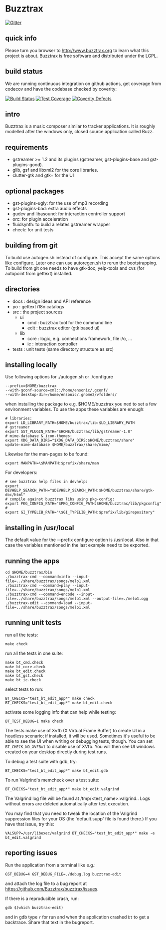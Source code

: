 # Buzztrax

[![Gitter](https://badges.gitter.im/Join%20Chat.svg)](https://gitter.im/Buzztrax/buzztrax?utm_source=badge&utm_medium=badge&utm_campaign=pr-badge&utm_content=badge)

## quick info
Please turn you browser to http://www.buzztrax.org to learn what this project
is about. Buzztrax is free software and distributed under the LGPL.

## build status
We are running continuous integration on github actions, get coverage from codecov
and have the codebase checked by coverity:

[![Build Status](https://github.com/Buzztrax/buzztrax/actions/workflows/build.yml/badge.svg)](https://github.com/Buzztrax/buzztrax/actions/workflows/build.yml)
[![Test Coverage](https://codecov.io/gh/Buzztrax/buzztrax/branch/master/graph/badge.svg)](https://codecov.io/gh/Buzztrax/buzztrax)
[![Coverity Defects](https://scan.coverity.com/projects/533/badge.svg)](https://scan.coverity.com/projects/buzztrax)

## intro
Buzztrax is a music composer similar to tracker applications. It is roughly
modelled after the windows only, closed source application called Buzz.

## requirements
* gstreamer >= 1.2 and its plugins (gstreamer, gst-plugins-base and gst-plugins-good).
* glib, gsf and libxml2 for the core libraries.
* clutter-gtk and gtk+ for the UI

## optional packages
* gst-plugins-ugly: for the use of mp3 recording
* gst-plugins-bad: extra audio effects
* gudev and libasound: for interaction controller support
* orc: for plugin acceleration
* fluidsynth: to build a relates gstreamer wrapper
* check: for unit tests

## building from git
To build use autogen.sh instead of configure. This accept the same options like
configure. Later one can use autoregen.sh to rerun the bootstrapping.
To build from git one needs to have gtk-doc, yelp-tools and cvs (for autopoint
from gettext) installed.

## directories
* docs : design ideas and API reference
* po : gettext i18n catalogs
* src : the project sources
  * ui
    * cmd : buzztrax tool for the command line
    * edit : buzztrax editor (gtk based ui)
  * lib
    * core : logic, e.g. connections framework, file i/o, ...
    * ic : interaction controller
* tests : unit tests (same directory structure as src)

## installing locally
Use following options for ./autogen.sh or ./configure

    --prefix=$HOME/buzztrax
    --with-gconf-source=xml::/home/ensonic/.gconf/
    --with-desktop-dir=/home/ensonic/.gnome2/vfolders/

when installing the package to e.g. $HOME/buzztrax you ned to set a few
environment variables. To use the apps these variables are enough:

    # libraries:
    export LD_LIBRARY_PATH=$HOME/buzztrax/lib:$LD_LIBRARY_PATH
    # gstreamer
    export GST_PLUGIN_PATH="$HOME/buzztrax/lib/gstreamer-1.0"
    # mime-database & icon-themes:
    export XDG_DATA_DIRS="$XDG_DATA_DIRS:$HOME/buzztrax/share"
    update-mime-database $HOME/buzztrax/share/mime/

Likewise for the man-pages to be found:

    export MANPATH=\$MANPATH:$prefix/share/man

For developers:

    # see buzztrax help files in devhelp:
    export DEVHELP_SEARCH_PATH="$DEVHELP_SEARCH_PATH:$HOME/buzztrax/share/gtk-doc/html"
    # compile against buzztrax libs using pkg-config:
    export PKG_CONFIG_PATH="$PKG_CONFIG_PATH:$HOME/buzztrax/lib/pkgconfig"
    #
    export GI_TYPELIB_PATH="\$GI_TYPELIB_PATH:$prefix/lib/girepository"


## installing in /usr/local
The default value for the --prefix configure option is /usr/local. Also in that
case the variables mentioned in the last example need to be exported.

## running the apps

    cd $HOME/buzztrax/bin
    ./buzztrax-cmd --command=info --input-file=../share/buzztrax/songs/melo1.xml
    ./buzztrax-cmd --command=play --input-file=../share/buzztrax/songs/melo1.xml
    ./buzztrax-cmd --command=encode --input-file=../share/buzztrax/songs/melo1.xml --output-file=./melo1.ogg
    ./buzztrax-edit --command=load --input-file=../share/buzztrax/songs/melo1.xml

## running unit tests
run all the tests:

    make check

run all the tests in one suite:

    make bt_cmd.check
    make bt_core.check
    make bt_edit.check
    make bt_gst.check
    make bt_ic.check

select tests to run:

    BT_CHECKS="test_bt_edit_app*" make check
    BT_CHECKS="test_bt_edit_app*" make bt_edit.check
    
activate some logging info that can help while testing:
    
    BT_TEST_DEBUG=1 make check

The tests make use of Xvfb (X Virtual Frame Buffer) to create UI in a headless scenario; if installed, it will be used. Sometimes it's useful to be able to see the UI when writing or debugging tests, though. You can set `BT_CHECK_NO_XVFB=1` to disable use of XVfb. You will then see UI windows created on your desktop directly during test runs.

To debug a test suite with gdb, try:

    BT_CHECKS="test_bt_edit_app*" make bt_edit.gdb

To run Valgrind's memcheck over a test suite:

    BT_CHECKS="test_bt_edit_app*" make bt_edit.valgrind
    
The Valgrind log file will be found at /tmp/<test_name>.valgrind.<pid>. Logs without errors are deleted automatically after test execution.

You may find that you need to tweak the location of the Valgrind suppression files for your OS (the 'default.supp' file is found there.) If you have that issue, try this:

    VALSUPP=/usr/libexec/valgrind BT_CHECKS="test_bt_edit_app*" make -e bt_edit.valgrind

## reporting issues

Run the application from a terminal like e.g.:

    GST_DEBUG=4 GST_DEBUG_FILE=./debug.log buzztrax-edit

and attach the log file to a bug report at https://github.com/Buzztrax/buzztrax/issues.

If there is a reproducible crash, run:

    gdb $(which buzztrax-edit)

and in gdb type `r` for run and when the application crashed `bt` to get a backtrace.
Share that text in the bugreport.
